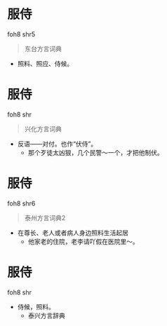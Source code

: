 # 服侍
foh8 shr5
> 东台方言词典
- 照料、照应、侍候。

# 服侍
foh8 shr
> 兴化方言词典
- 反语——对付。也作“伏侍”。
  - 那个歹徒太凶狠，几个民警～一个，才把他制伏。

# 服侍
foh8 shr6
> 泰州方言词典2
- 在尊长、老人或者病人身边照料生活起居
  - 他家老的住院，老李请吖假在医院里～。

# 服侍
foh8 shr
+ 侍候，照料。
  * 泰兴方言辞典